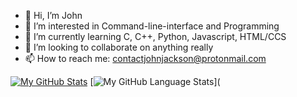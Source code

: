 - 👋 Hi, I’m John
- 👀 I’m interested in Command-line-interface and Programming
- 🌱 I’m currently learning C, C++, Python, Javascript, HTML/CCS
- 💞️ I’m looking to collaborate on anything really
- 📫 How to reach me: contactjohnjackson@protonmail.com
  
[![My GitHub Stats](https://github-readme-stats.vercel.app/api/?username=johnbrandonjackson&count_private=true&theme=tokyonight&showicons=true)]()
[![My GitHub Language Stats](https://github-readme-stats.vercel.app/api/top-langs/?username=johnbrandonjackson&langs_count=5&theme=tokyonight)](
<!---
johnbrandonjackson/johnbrandonjackson is a ✨ special ✨ repository because its `README.md` (this file) appears on your GitHub profile.
You can click the Preview link to take a look at your changes.
--->
